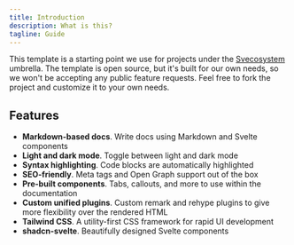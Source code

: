 ```yaml
---
title: Introduction
description: What is this?
tagline: Guide
---
```


This template is a starting point we use for projects under the [Svecosystem](https://github.com/svecosystem) umbrella. The template is open source, but it's built for our own needs, so we won't be accepting any public feature requests. Feel free to fork the project and customize it to your own needs.

## Features

- **Markdown-based docs**. Write docs using Markdown and Svelte components
- **Light and dark mode**. Toggle between light and dark mode
- **Syntax highlighting**. Code blocks are automatically highlighted
- **SEO-friendly**. Meta tags and Open Graph support out of the box
- **Pre-built components**. Tabs, callouts, and more to use within the documentation
- **Custom unified plugins**. Custom remark and rehype plugins to give more flexibility over the rendered HTML
- **Tailwind CSS**. A utility-first CSS framework for rapid UI development
- **shadcn-svelte**. Beautifully designed Svelte components
